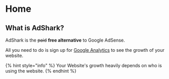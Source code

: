 # Home

## What is AdShark?

AdShark is the ~~paid~~ **free alternative** to Google AdSense.

All you need to do is sign up for [Google Analytics](https://analytics.google.com/analytics/web/) to see the growth of your website.

{% hint style="info" %}
 Your Website's growth heavily depends on who is using the website.
{% endhint %}





